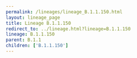 ```yaml
---
permalink: /lineages/lineage_B.1.1.150.html
layout: lineage_page
title: Lineage B.1.1.150
redirect_to: ../lineage.html?lineage=B.1.1.150
lineage: B.1.1.150
parent: B.1.1
children: ['B.1.1.150']
---
```

